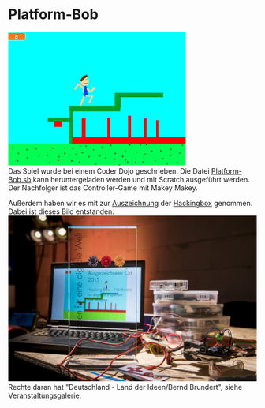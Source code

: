 Platform-Bob
============

![](Platform-Bob.png)  
Das Spiel wurde bei einem Coder Dojo geschrieben.
Die Datei [Platform-Bob.sb](Platform-Bob.sb) kann heruntergeladen werden und mit Scratch ausgeführt werden. Der Nachfolger ist das Controller-Game mit Makey Makey.

Außerdem haben wir es mit zur [Auszeichnung](https://www.technologiestiftung-berlin.de/de/bibliothek/multimedia/media/ausgezeichnetes-hacken/) der [Hackingbox](https://www.technologiestiftung-berlin.de/de/top-themen/work/hacking-box/) genommen. Dabei ist dieses Bild entstanden:
![AuszeichnungHackingbox.jpg](AuszeichnungHackingbox.jpg)
Rechte daran hat "Deutschland - Land der Ideen/Bernd Brundert", siehe [Veranstaltungsgalerie](https://www.technologiestiftung-berlin.de/de/top-themen/work/hacking-box/).
